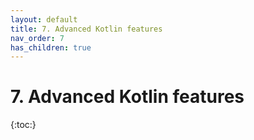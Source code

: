 ```yaml
---
layout: default
title: 7. Advanced Kotlin features 
nav_order: 7
has_children: true
---
```


# 7. Advanced Kotlin features

{:toc:}
